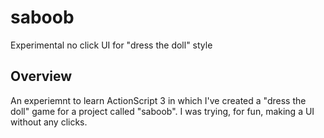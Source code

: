 # saboob
Experimental no click UI for "dress the doll" style

## Overview
An experiemnt to learn ActionScript 3 in which I've created a "dress the doll" game for a project called "saboob".
I was trying, for fun, making a UI without any clicks.
